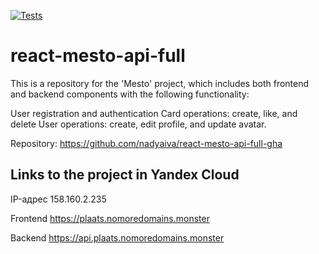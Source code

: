 [![Tests](https://github.com/yandex-praktikum/react-mesto-api-full-gha/actions/workflows/tests.yml/badge.svg)](https://github.com/yandex-praktikum/react-mesto-api-full-gha/actions/workflows/tests.yml)

# react-mesto-api-full

This is a repository for the 'Mesto' project, which includes both frontend and backend components with the following functionality:

User registration and authentication
Card operations: create, like, and delete
User operations: create, edit profile, and update avatar.

Repository: https://github.com/nadyaiva/react-mesto-api-full-gha

## Links to the project in Yandex Cloud

IP-адрес 158.160.2.235

Frontend https://plaats.nomoredomains.monster

Backend https://api.plaats.nomoredomains.monster
